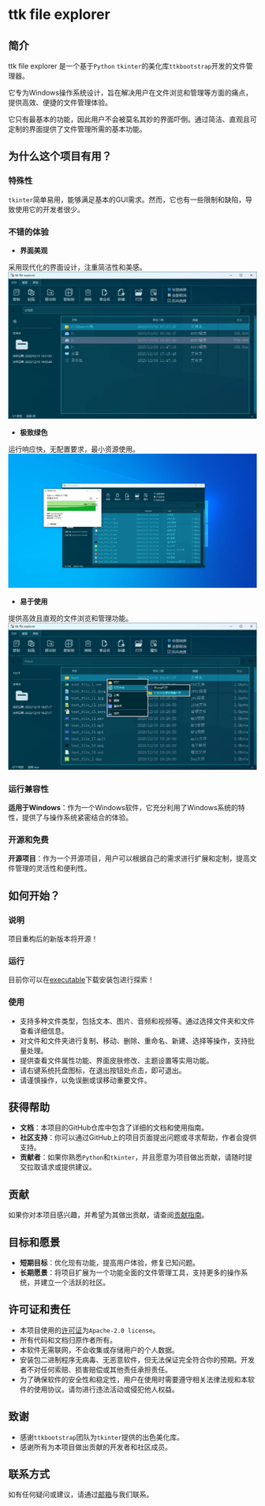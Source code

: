 # ttk file explorer  
  
## 简介  
  
ttk file explorer 是一个基于`Python` `tkinter`的美化库`ttkbootstrap`开发的文件管理器。

它专为Windows操作系统设计，旨在解决用户在文件浏览和管理等方面的痛点，提供高效、便捷的文件管理体验。

它只有最基本的功能，因此用户不会被莫名其妙的界面吓倒。通过简洁、直观且可定制的界面提供了文件管理所需的基本功能。

## 为什么这个项目有用？  

### 特殊性  

`tkinter`简单易用，能够满足基本的GUI需求。然而，它也有一些限制和缺陷，导致使用它的开发者很少。

### 不错的体验

* **界面美观**

采用现代化的界面设计，注重简洁性和美感。
![](./images/0.3-BETA/main.png)

* **极致绿色**

运行响应快，无配置要求，最小资源使用。
![](./images//0.3-BETA/del.png)

* **易于使用**

提供高效且直观的文件浏览和管理功能。
![](./images/0.3-BETA/menu_in.png)
  
### 运行兼容性  
  
**适用于Windows**：作为一个Windows软件，它充分利用了Windows系统的特性，提供了与操作系统紧密结合的体验。  
  
### 开源和免费  
  
**开源项目**：作为一个开源项目，用户可以根据自己的需求进行扩展和定制，提高文件管理的灵活性和便利性。 
  
## 如何开始？  

### 说明

项目重构后的新版本将开源！

### 运行  
  
目前你可以在[executable](https://github.com/pyheight/ttk-file-explorer/tree/7634557d3086b73bc22c9a0542c63dc49e0c0426/executable)下载安装包进行探索！
  
### 使用  

* 支持多种文件类型，包括文本、图片、音频和视频等。通过选择文件夹和文件查看详细信息。
* 对文件和文件夹进行复制、移动、删除、重命名、新建、选择等操作，支持批量处理。
* 提供查看文件属性功能、界面皮肤修改、主题设置等实用功能。
* 请右键系统托盘图标，在退出按钮处点击，即可退出。
* 请谨慎操作，以免误删或误移动重要文件。
  
## 获得帮助  
  
* **文档**：本项目的GitHub仓库中包含了详细的文档和使用指南。  
* **社区支持**：你可以通过GitHub上的项目页面提出问题或寻求帮助，作者会提供支持。  
* **贡献者**：如果你熟悉`Python`和`tkinter`，并且愿意为项目做出贡献，请随时提交拉取请求或提供建议。  
  
## 贡献  
  
如果你对本项目感兴趣，并希望为其做出贡献，请查阅[贡献指南](CONTRIBUTING.md)。  
  
## 目标和愿景  
  
* **短期目标**：优化现有功能，提高用户体验，修复已知问题。  
* **长期愿景**：将项目扩展为一个功能全面的文件管理工具，支持更多的操作系统，并建立一个活跃的社区。  
  
## 许可证和责任  
  
* 本项目使用的[许可证](LICENSE)为`Apache-2.0 license`。  
* 所有代码和文档归原作者所有。
* 本软件无需联网，不会收集或存储用户的个人数据。
* 安装包二进制程序无病毒、无恶意软件，但无法保证完全符合你的预期。开发者不对任何索赔、损害赔偿或其他责任承担责任。
* 为了确保软件的安全性和稳定性，用户在使用时需要遵守相关法律法规和本软件的使用协议。请勿进行违法活动或侵犯他人权益。

## 致谢  
  
* 感谢`ttkbootstrap`团队为`tkinter`提供的出色美化库。  
* 感谢所有为本项目做出贡献的开发者和社区成员。  
  
## 联系方式  
  
如有任何疑问或建议，请通过[邮箱](mailto:276581780@qq.com)与我们联系。
  
